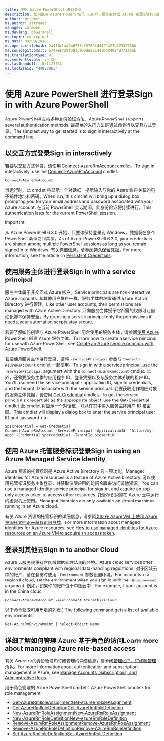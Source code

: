 ```yaml
---
title: 使用 Azure PowerShell 进行登录
description: 如何使用 Azure PowerShell 以用户、服务主体或 Azure 资源托管标识的形式登录。
author: sptramer
ms.author: sttramer
manager: carmonm
ms.devlang: powershell
ms.topic: conceptual
ms.date: 09/09/2018
ms.openlocfilehash: 2a118e1aa8b6755ef5769f44429427d22532780d
ms.sourcegitcommit: a749eb729f583c9d0dd86141bbd04984d77ae9ab
ms.translationtype: HT
ms.contentlocale: zh-CN
ms.lasthandoff: 10/11/2018
ms.locfileid: "48882065"
---
```

# <a name="sign-in-with-azure-powershell"></a><span data-ttu-id="c35c3-103">使用 Azure PowerShell 进行登录</span><span class="sxs-lookup"><span data-stu-id="c35c3-103">Sign in with Azure PowerShell</span></span>

<span data-ttu-id="c35c3-104">Azure PowerShell 支持多种身份验证方法。</span><span class="sxs-lookup"><span data-stu-id="c35c3-104">Azure PowerShell supports several authentication methods.</span></span> <span data-ttu-id="c35c3-105">最简单的入门方法是通过命令行以交互方式登录。</span><span class="sxs-lookup"><span data-stu-id="c35c3-105">The simplest way to get started is to sign in interactively at the command line.</span></span>

## <a name="sign-in-interactively"></a><span data-ttu-id="c35c3-106">以交互方式登录</span><span class="sxs-lookup"><span data-stu-id="c35c3-106">Sign in interactively</span></span>

<span data-ttu-id="c35c3-107">若要以交互方式登录，请使用 [Connect-AzureRmAccount](/powershell/module/azurerm.profile/connect-azurermaccount) cmdlet。</span><span class="sxs-lookup"><span data-stu-id="c35c3-107">To sign in interactively, use the [Connect-AzureRmAccount](/powershell/module/azurerm.profile/connect-azurermaccount) cmdlet.</span></span>

```azurepowershell
Connect-AzureRmAccount
```

<span data-ttu-id="c35c3-108">当运行时，此 cmdlet 将显示一个对话框，提示输入与你的 Azure 帐户关联的电子邮件地址和密码。</span><span class="sxs-lookup"><span data-stu-id="c35c3-108">When run, this cmdlet will bring up a dialog box prompting you for your email address and password associated with your Azure account.</span></span> <span data-ttu-id="c35c3-109">在当前 PowerShell 会话期间，此身份验证将持续进行。</span><span class="sxs-lookup"><span data-stu-id="c35c3-109">This authentication lasts for the current PowerShell session.</span></span>

> [!IMPORTANT]
> <span data-ttu-id="c35c3-110">从 Azure PowerShell 6.3.0 开始，只要你保持登录到 Windows，凭据将在多个 PowerShell 会话之间共享。</span><span class="sxs-lookup"><span data-stu-id="c35c3-110">As of Azure PowerShell 6.3.0, your credentials are shared among multiple PowerShell sessions as long as you remain signed in to Windows.</span></span> <span data-ttu-id="c35c3-111">有关详细信息，请参阅[持久保留凭据](context-persistence.md)。</span><span class="sxs-lookup"><span data-stu-id="c35c3-111">For more information, see the article on [Persistent Credentials](context-persistence.md).</span></span>

## <a name="sign-in-with-a-service-principal"></a><span data-ttu-id="c35c3-112">使用服务主体进行登录</span><span class="sxs-lookup"><span data-stu-id="c35c3-112">Sign in with a service principal</span></span>

<span data-ttu-id="c35c3-113">服务主体属于非交互式 Azure 帐户。</span><span class="sxs-lookup"><span data-stu-id="c35c3-113">Service principals are non-interactive Azure accounts.</span></span> <span data-ttu-id="c35c3-114">与其他用户帐户一样，服务主体的权限通过 Azure Active Directory 进行管理。</span><span class="sxs-lookup"><span data-stu-id="c35c3-114">Like other user accounts, their permissions are managed with Azure Active Directory.</span></span> <span data-ttu-id="c35c3-115">只向服务主体授予它所需的权限可让自动化脚本保持安全。</span><span class="sxs-lookup"><span data-stu-id="c35c3-115">By granting a service principal only the permissions it needs, your automation scripts stay secure.</span></span>

<span data-ttu-id="c35c3-116">若要了解如何创建与 Azure PowerShell 配合使用的服务主体，请参阅[使用 Azure PowerShell 创建 Azure 服务主体](create-azure-service-principal-azureps.md)。</span><span class="sxs-lookup"><span data-stu-id="c35c3-116">To learn how to create a service principal for use with Azure PowerShell, see [Create an Azure service principal with Azure PowerShell](create-azure-service-principal-azureps.md).</span></span>

<span data-ttu-id="c35c3-117">若要使用服务主体进行登录，请将 `-ServicePrincipal` 参数与 `Connect-AzureRmAccount` cmdlet 一起使用。</span><span class="sxs-lookup"><span data-stu-id="c35c3-117">To sign in with a service principal, use the `-ServicePrincipal` argument with the `Connect-AzureRmAccount` cmdlet.</span></span> <span data-ttu-id="c35c3-118">此外，还需要服务主体的应用程序 ID、登录凭据以及与服务主体关联的租户 ID。</span><span class="sxs-lookup"><span data-stu-id="c35c3-118">You'll also need the service principal's application ID, sign-in credentials, and the tenant ID associate with the service principal.</span></span> <span data-ttu-id="c35c3-119">若要获取用作相应对象的服务主体凭据，请使用 [Get-Credential](/powershell/module/microsoft.powershell.security/get-credential) cmdlet。</span><span class="sxs-lookup"><span data-stu-id="c35c3-119">To get the service principal's credentials as the appropriate object, use the [Get-Credential](/powershell/module/microsoft.powershell.security/get-credential) cmdlet.</span></span> <span data-ttu-id="c35c3-120">此 cmdlet 将显示一个对话框，可以在其中输入服务主体用户 ID 和密码。</span><span class="sxs-lookup"><span data-stu-id="c35c3-120">This cmdlet will display a dialog box to enter the service principal user ID and password into.</span></span>

```azurepowershell-interactive
$pscredential = Get-Credential
Connect-AzureRmAccount -ServicePrincipal -ApplicationId  "http://my-app" -Credential $pscredential -TenantId $tenantid
```

## <a name="sign-in-using-an-azure-managed-service-identity"></a><span data-ttu-id="c35c3-121">使用 Azure 托管服务标识登录</span><span class="sxs-lookup"><span data-stu-id="c35c3-121">Sign in using an Azure Managed Service Identity</span></span>

<span data-ttu-id="c35c3-122">Azure 资源的托管标识是 Azure Active Directory 的一项功能。</span><span class="sxs-lookup"><span data-stu-id="c35c3-122">Managed identities for Azure resources is a feature of Azure Active Directory.</span></span> <span data-ttu-id="c35c3-123">可以使用托管标识服务主体登录，并获取仅限应用的访问令牌来访问其他资源。</span><span class="sxs-lookup"><span data-stu-id="c35c3-123">You can use a managed identity service principal for sign-in, and acquire an app-only access token to access other resources.</span></span> <span data-ttu-id="c35c3-124">托管标识只能在 Azure 云中运行的虚拟机上使用。</span><span class="sxs-lookup"><span data-stu-id="c35c3-124">Managed identities are only available on virtual machines running in an Azure cloud.</span></span>

<span data-ttu-id="c35c3-125">有关 Azure 资源的托管标识的详细信息，请参阅[如何在 Azure VM 上使用 Azure 资源托管标识来获取访问令牌](/azure/active-directory/managed-identities-azure-resources/how-to-use-vm-token)。</span><span class="sxs-lookup"><span data-stu-id="c35c3-125">For more information about managed identities for Azure resources, see [How to use managed identities for Azure resources on an Azure VM to acquire an access token](/azure/active-directory/managed-identities-azure-resources/how-to-use-vm-token).</span></span>

## <a name="sign-in-to-another-cloud"></a><span data-ttu-id="c35c3-126">登录到其他云</span><span class="sxs-lookup"><span data-stu-id="c35c3-126">Sign in to another Cloud</span></span>

<span data-ttu-id="c35c3-127">Azure 云服务提供符合区域数据处理法规的环境。</span><span class="sxs-lookup"><span data-stu-id="c35c3-127">Azure cloud services offer environments compliant with regional data-handling regulations.</span></span>
<span data-ttu-id="c35c3-128">对于区域云中的帐户，请在登录时使用 `-Environment` 参数设置环境。</span><span class="sxs-lookup"><span data-stu-id="c35c3-128">For accounts in a regional cloud, set the environment when you sign in with the `-Environment` argument.</span></span>
<span data-ttu-id="c35c3-129">例如，如果你的帐户位于中国云中：</span><span class="sxs-lookup"><span data-stu-id="c35c3-129">For example, if your account is in the China cloud:</span></span>

```azurepowershell-interactive
Connect-AzureRmAccount -Environment AzureChinaCloud
```

<span data-ttu-id="c35c3-130">以下命令获取可用环境的列表：</span><span class="sxs-lookup"><span data-stu-id="c35c3-130">The following command gets a list of available environments:</span></span>

```azurepowershell-interactive
Get-AzureRmEnvironment | Select-Object Name
```

## <a name="learn-more-about-managing-azure-role-based-access"></a><span data-ttu-id="c35c3-131">详细了解如何管理 Azure 基于角色的访问</span><span class="sxs-lookup"><span data-stu-id="c35c3-131">Learn more about managing Azure role-based access</span></span>

<span data-ttu-id="c35c3-132">有关 Azure 中的身份验证和订阅管理的详细信息，请参阅[管理帐户、订阅和管理角色](/azure/active-directory/role-based-access-control-configure)。</span><span class="sxs-lookup"><span data-stu-id="c35c3-132">For more information about authentication and subscription management in Azure, see [Manage Accounts, Subscriptions, and Administrative Roles](/azure/active-directory/role-based-access-control-configure).</span></span>

<span data-ttu-id="c35c3-133">用于角色管理的 Azure PowerShell cmdlet：</span><span class="sxs-lookup"><span data-stu-id="c35c3-133">Azure PowerShell cmdlets for role management:</span></span>

* [<span data-ttu-id="c35c3-134">Get-AzureRmRoleAssignment</span><span class="sxs-lookup"><span data-stu-id="c35c3-134">Get-AzureRmRoleAssignment</span></span>](/powershell/module/AzureRM.Resources/Get-AzureRmRoleAssignment)
* [<span data-ttu-id="c35c3-135">Get-AzureRmRoleDefinition</span><span class="sxs-lookup"><span data-stu-id="c35c3-135">Get-AzureRmRoleDefinition</span></span>](/powershell/module/AzureRM.Resources/Get-AzureRmRoleDefinition)
* [<span data-ttu-id="c35c3-136">New-AzureRmRoleAssignment</span><span class="sxs-lookup"><span data-stu-id="c35c3-136">New-AzureRmRoleAssignment</span></span>](/powershell/module/AzureRM.Resources/New-AzureRmRoleAssignment)
* [<span data-ttu-id="c35c3-137">New-AzureRmRoleDefinition</span><span class="sxs-lookup"><span data-stu-id="c35c3-137">New-AzureRmRoleDefinition</span></span>](/powershell/module/AzureRM.Resources/New-AzureRmRoleDefinition)
* [<span data-ttu-id="c35c3-138">Remove-AzureRmRoleAssignment</span><span class="sxs-lookup"><span data-stu-id="c35c3-138">Remove-AzureRmRoleAssignment</span></span>](/powershell/module/AzureRM.Resources/Remove-AzureRmRoleAssignment)
* [<span data-ttu-id="c35c3-139">Remove-AzureRmRoleDefinition</span><span class="sxs-lookup"><span data-stu-id="c35c3-139">Remove-AzureRmRoleDefinition</span></span>](/powershell/module/AzureRM.Resources/Remove-AzureRmRoleDefinition)
* [<span data-ttu-id="c35c3-140">Set-AzureRmRoleDefinition</span><span class="sxs-lookup"><span data-stu-id="c35c3-140">Set-AzureRmRoleDefinition</span></span>](/powershell/module/AzureRM.Resources/Set-AzureRmRoleDefinition)
